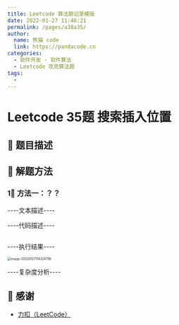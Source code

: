 ```yaml
---
title: Leetcode 算法题记录模版
date: 2022-01-27 11:46:21
permalink: /pages/a38a35/
author: 
  name: 熊猫 code
  link: https://pandacode.cn
categories: 
  - 软件开发 - 软件算法
  - Leetcode 攻克算法题
tags: 
  - 
---
```


# Leetcode 35题 搜索插入位置

## 🌟 题目描述



## 🐂 解题方法

### 1⃣️ 方法一：？？

----文本描述----

----代码描述----

<code-group>
  <code-block title="JAVA" active>

  ```java

  ```

</code-block>
</code-group>

----执行结果----

<img src="https://gitee.com/guoshunfa/panda-files/raw/master/blog/202201271143358.png" alt="image-20220127114324756" style="zoom:50%;" />

----复杂度分析----

## 🙏 感谢

- [力扣（LeetCode）](https://leetcode-cn.com/)
